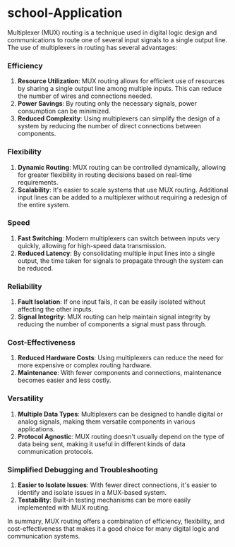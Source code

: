 # school-Application
 Multiplexer (MUX) routing is a technique used in digital logic design and communications to route one of several input signals to a single output line. The use of multiplexers in routing has several advantages:

### Efficiency
1. **Resource Utilization**: MUX routing allows for efficient use of resources by sharing a single output line among multiple inputs. This can reduce the number of wires and connections needed.
2. **Power Savings**: By routing only the necessary signals, power consumption can be minimized.
3. **Reduced Complexity**: Using multiplexers can simplify the design of a system by reducing the number of direct connections between components.

### Flexibility
1. **Dynamic Routing**: MUX routing can be controlled dynamically, allowing for greater flexibility in routing decisions based on real-time requirements.
2. **Scalability**: It's easier to scale systems that use MUX routing. Additional input lines can be added to a multiplexer without requiring a redesign of the entire system.

### Speed
1. **Fast Switching**: Modern multiplexers can switch between inputs very quickly, allowing for high-speed data transmission.
2. **Reduced Latency**: By consolidating multiple input lines into a single output, the time taken for signals to propagate through the system can be reduced.

### Reliability
1. **Fault Isolation**: If one input fails, it can be easily isolated without affecting the other inputs.
2. **Signal Integrity**: MUX routing can help maintain signal integrity by reducing the number of components a signal must pass through.

### Cost-Effectiveness
1. **Reduced Hardware Costs**: Using multiplexers can reduce the need for more expensive or complex routing hardware.
2. **Maintenance**: With fewer components and connections, maintenance becomes easier and less costly.

### Versatility
1. **Multiple Data Types**: Multiplexers can be designed to handle digital or analog signals, making them versatile components in various applications.
2. **Protocol Agnostic**: MUX routing doesn't usually depend on the type of data being sent, making it useful in different kinds of data communication protocols.

### Simplified Debugging and Troubleshooting
1. **Easier to Isolate Issues**: With fewer direct connections, it's easier to identify and isolate issues in a MUX-based system.
2. **Testability**: Built-in testing mechanisms can be more easily implemented with MUX routing.

In summary, MUX routing offers a combination of efficiency, flexibility, and cost-effectiveness that makes it a good choice for many digital logic and communication systems.
